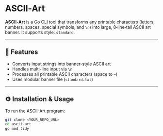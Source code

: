 # ASCII‑Art

**ASCII‑Art** is a Go CLI tool that transforms any printable characters (letters, numbers, spaces, special symbols, and `\n`) into large, 8‑line‑tall ASCII art banner. It supports style: `standard`.

---

## 🚀 Features

- Converts input strings into banner-style ASCII art  
- Handles multi-line input via `\n`  
- Processes all printable ASCII characters (space to `~`)  
- Uses modular banner file (`standard.txt`)

---

## ⚙️ Installation & Usage

To run the ASCII-Art program:

```bash
git clone <YOUR_REPO_URL>
cd ascii-art
go mod tidy
